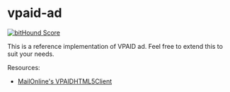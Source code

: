 # vpaid-ad

[![bitHound Score](https://www.bithound.io/github/kahwee/vpaid-ad/badges/score.svg)](https://www.bithound.io/github/kahwee/vpaid-ad)

This is a reference implementation of VPAID ad. Feel free to extend this to suit your needs.

Resources:

* [MailOnline's VPAIDHTML5Client](https://github.com/MailOnline/VPAIDHTML5Client)
